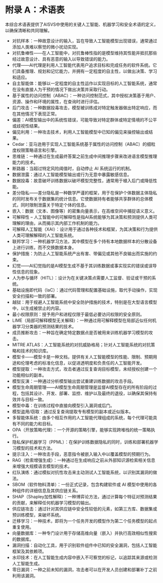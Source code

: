 # 附录 A：术语表

本综合术语表提供了AISVS中使用的关键人工智能、机器学习和安全术语的定义，以确保清晰和共同理解。

* 对抗样本：一种故意设计的输入，旨在导致人工智能模型出现错误，通常通过添加人类难以察觉的微小扰动实现。
  ​
* 对抗鲁棒性——在人工智能中，对抗鲁棒性指的是模型维持其性能并抵抗那些经过故意设计、具有恶意的输入以导致错误的能力。
  ​
* 代理——AI代理是利用人工智能代表用户追求目标和完成任务的软件系统。它们具备推理、规划和记忆能力，并拥有一定程度的自主性，以做出决策、学习和适应。
  ​
* 自主智能体：能够以一定程度的自主性运作以实现目标的人工智能系统，通常在没有直接人为干预的情况下做出决策并采取行动。
  ​
* 基于属性的访问控制（ABAC）：一种访问控制范式，其中授权决策基于用户、资源、操作和环境的属性，在查询时进行评估。
  ​
* 后门攻击：一种数据投毒攻击，模型被训练成对特定触发器做出特定响应，而在其他情况下表现正常。
  ​
* 偏差：AI模型输出中的系统性错误，可能导致对特定群体或特定情境的不公平或歧视性结果。
  ​
* 偏见利用：一种攻击技术，利用人工智能模型中已知的偏见来操控输出或结果。
  ​
* Cedar：亚马逊用于实现人工智能系统基于属性的访问控制（ABAC）的细粒度权限策略语言和引擎。
  ​
* 思维链：一种通过在生成最终答案之前生成中间推理步骤来改进语言模型推理能力的技术。
  ​
* 断路器：当超过特定风险阈值时，自动停止 AI 系统运行的机制。
  ​
* 数据泄露：通过人工智能模型输出或行为无意中暴露敏感信息。
  ​
* 数据投毒：故意破坏训练数据以破坏模型完整性，通常用于植入后门或降低性能。
  ​
* 差分隐私——差分隐私是一种数学严谨的框架，用于在保护个体数据主体隐私的同时发布关于数据集的统计信息。它使数据持有者能够共享群体的总体模式，同时限制泄露关于特定个体的信息。
  ​
* 嵌入：数据（文本、图像等）的密集向量表示，在高维空间中捕捉语义意义。
  ​
* 可解释性 – 人工智能中的可解释性是指AI系统能够为其决策和预测提供人类可理解的理由，从而揭示其内部工作机制的能力。
  ​
* 可解释人工智能（XAI）：设计用于通过各种技术和框架，为其决策和行为提供人类可理解解释的人工智能系统。
  ​
* 联邦学习：一种机器学习方法，其中模型在多个持有本地数据样本的分散设备上进行训练，而不交换数据本身。
  ​
* 保护措施：为防止人工智能系统产出有害、带偏见或其他不良输出而实施的约束。
  ​
* 幻觉——AI幻觉指的是AI模型生成不基于其训练数据或事实现实的错误或误导性信息的现象。
  ​
* 人为参与循环（HITL）：设计为在关键决策点需要人工监督、验证或干预的系统。
  ​
* 基础设施即代码（IaC）：通过代码管理和配置基础设施，取代手动操作，实现安全扫描和一致的部署。
  ​
* 越狱：用于规避人工智能系统中安全防护措施的技术，特别是在大型语言模型中，以生成被禁止的内容。
  ​
* 最小权限原则：授予用户和进程仅限于最低必要访问权限的安全原则。
  ​
* LIME（局部可解释模型无关解释）：一种通过用可解释模型在局部近似任何机器学习分类器的预测结果的技术。
  ​
* 成员推断攻击：一种旨在确定特定数据点是否被用来训练机器学习模型的攻击。
  ​
* MITRE ATLAS：人工智能系统的对抗威胁格局；针对人工智能系统的对抗策略和技术的知识库。
  ​
* 模型卡——模型卡是一种文档，提供有关人工智能模型的性能、限制、预期用途和伦理考虑的标准化信息，以促进透明度和负责任的人工智能开发。
  ​
* 模型提取：一种攻击方式，攻击者通过反复查询目标模型，未经授权创建一个功能相似的副本。
  ​
* 模型反演：一种通过分析模型输出尝试重建训练数据的攻击手段。
  ​
* 模型生命周期管理——AI模型生命周期管理是监督AI模型存在的所有阶段的过程，包括其设计、开发、部署、监控、维护以及最终的退役，以确保其保持有效并与目标一致。
  ​
* 模型中毒：在训练过程中直接向模型引入漏洞或后门。
  ​
* 模型盗用/窃取：通过反复查询提取专有模型的副本或近似版本。
  ​
* 多智能体系统：由多个相互作用的人工智能代理组成的系统，每个代理可能具有不同的能力和目标。
  ​
* OPA（开放策略代理）：一个开源的策略引擎，能够实现跨堆栈的统一策略执行。
  ​
* 隐私保护机器学习（PPML）：在保护训练数据隐私的同时，训练和部署机器学习模型的技术和方法。
  ​
* 提示注入：一种攻击手段，恶意指令被嵌入输入中以覆盖模型的预期行为。
  ​
* RAG（检索增强生成）：一种通过在生成响应之前从外部知识源检索相关信息来增强大规模语言模型的技术。
  ​
* 红队演练：通过模拟对抗性攻击来主动测试人工智能系统，以识别其漏洞的做法。
  ​
* SBOM（软件物料清单）：一份正式记录，包含构建软件或 AI 模型中使用的各种组件的详细信息及其供应链关系。
  ​
* SHAP（Shapley加性解释）：一种博弈论方法，通过计算每个特征对预测结果的贡献，来解释任何机器学习模型的输出。
  ​
* 供应链攻击：通过针对其供应链中安全性较低的元素，如第三方库、数据集或预训练模型，来破坏系统。
  ​
* 迁移学习：一种技术，即将为一个任务开发的模型作为第二个任务模型的起点重复使用。
  ​
* 向量数据库：一种专门设计用于存储高维向量（嵌入）并执行高效相似性搜索的数据库。
  ​
* 漏洞扫描：自动化工具，用于识别软件组件中已知的安全漏洞，包括人工智能框架及其依赖项。
  ​
* 水印技术：在人工智能生成内容中嵌入不可察觉的标记，以追踪其来源或检测人工智能生成。
  ​
* 零日漏洞：一种之前未知的漏洞，攻击者可以在开发人员创建和部署补丁之前利用该漏洞。


